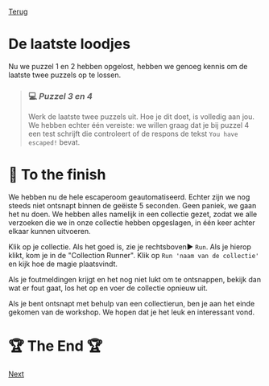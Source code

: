 [Terug](05.%20puzzle2.md)

# De laatste loodjes

Nu we puzzel 1 en 2 hebben opgelost, hebben we genoeg kennis om de laatste twee puzzels op te lossen.

> ### :computer: ***Puzzel 3 en 4***
>
> Werk de laatste twee puzzels uit. Hoe je dit doet, is volledig aan jou. We hebben echter één vereiste: we willen graag dat je bij puzzel 4 een test schrijft die controleert of de respons de tekst `You have escaped!` bevat.

# :checkered_flag: To the finish

We hebben nu de hele escaperoom geautomatiseerd. Echter zijn we nog steeds niet ontsnapt binnen de geëiste 5 seconden. Geen paniek, we gaan het nu doen. We hebben alles namelijk in een collectie gezet, zodat we alle verzoeken die we in onze collectie hebben opgeslagen, in één keer achter elkaar kunnen uitvoeren.

Klik op je collectie. Als het goed is, zie je rechtsboven:arrow_forward: `Run`. Als je hierop klikt, kom je in de "Collection Runner". Klik op `Run 'naam van de collectie'` en kijk hoe de magie plaatsvindt.

Als je foutmeldingen krijgt en het nog niet lukt om te ontsnappen, bekijk dan wat er fout gaat, los het op en voer de collectie opnieuw uit.

Als je bent ontsnapt met behulp van een collectierun, ben je aan het einde gekomen van de workshop. We hopen dat je het leuk en interessant vond.

# :trophy: The End :trophy:

[Next](../../08.%20end.md)
